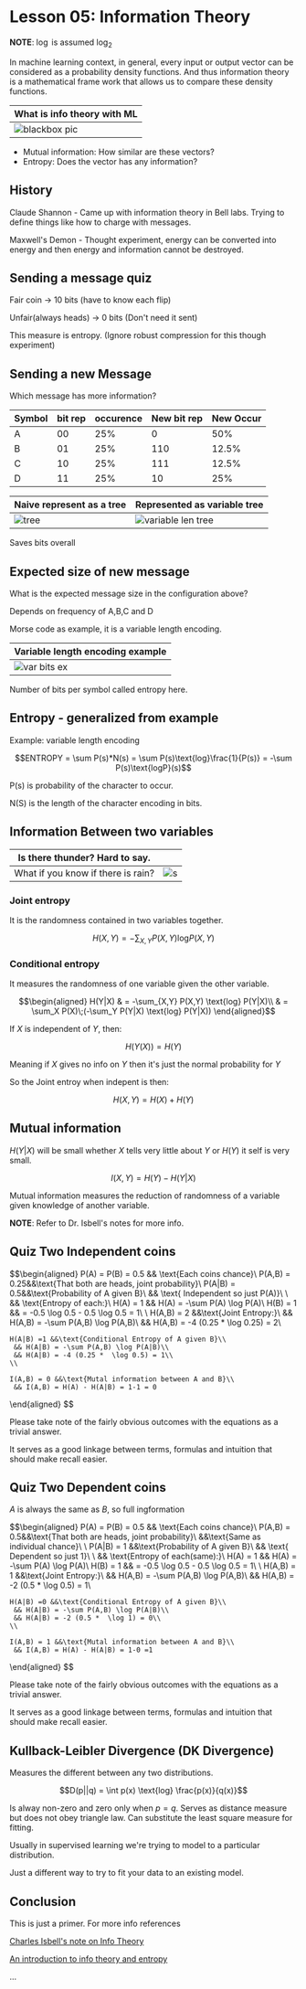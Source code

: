 # Lesson 05: Information Theory

**NOTE**:  $\log$ is assumed $\log_2$

In machine learning context, in general, every input or output vector can be considered as a probability density functions. And thus information theory is a mathematical frame work that allows us to compare these density functions.

| What is info theory with ML              |
| ---------------------------------------- |
| ![blackbox pic](2020-02-22-18-50-24.png) |

- Mutual information: How similar are these vectors?
- Entropy: Does the vector has any information?

## History

Claude Shannon - Came up with information theory in Bell labs. Trying to define things like how to charge with messages.

Maxwell's Demon - Thought experiment, energy can be converted into energy and then energy and information cannot be destroyed.

## Sending a message quiz

Fair coin -> 10 bits (have to know each flip)

Unfair(always heads) -> 0 bits (Don't need it sent)

This measure is entropy. (Ignore robust compression for this though experiment)

## Sending a new Message

Which message has more information?

| Symbol | bit rep | occurence | New bit rep | New Occur |
| ------ | ------- | --------- | ----------- | --------- |
| A      | 00      | 25%       | 0           | 50%       |
| B      | 01      | 25%       | 110         | 12.5%     |
| C      | 10      | 25%       | 111         | 12.5%     |
| D      | 11      | 25%       | 10          | 25%       |

| Naive represent as a tree        | Represented as variable tree                  |
| -------------------------------- | --------------------------------------------- |
| ![tree](2020-02-22-19-00-25.png) | ![variable len tree](2020-02-22-19-01-26.png) |

Saves bits overall

## Expected size of new message

What is the expected message size in the configuration above?

Depends on frequency of A,B,C and D

Morse code as example, it is a variable length encoding.

| Variable length encoding example        |
| --------------------------------------- |
| ![var bits ex](2020-02-22-19-07-48.png) |

Number of bits per symbol called entropy here.

## Entropy - generalized from example

Example: variable length encoding

$$ENTROPY = \sum P(s)*N(s) = \sum P(s)\text{log}\frac{1}{P(s)} = -\sum P(s)\text{logP}(s)$$

P(s) is probability of the character to occur.

N(S) is the length of the character encoding in bits.

## Information Between two variables

| Is there thunder? Hard to say.     | |
| ---------------------------------- |------
| What if you know if there is rain? | ![s](2020-02-22-19-12-55.png) |

### Joint entropy

It is the randomness contained in two variables together.

$$H(X,Y) = -\sum_{X,Y} P(X,Y) \text{log}P(X,Y)$$

### Conditional entropy

It measures the randomness of one variable given the other variable.

$$\begin{aligned}
H(Y|X) & = -\sum_{X,Y} P(X,Y) \text{log} P(Y|X)\\
& = \sum_X P(X)\;(-\sum_Y P(Y|X) \text{log} P(Y|X))
\end{aligned}$$

If $X$ is independent of $Y$, then:

$$H(Y(X)) = H(Y)$$

Meaning if $X$ gives no info on $Y$ then it's just the normal probability for $Y$

So the Joint entroy when indepent is then:

$$H(X,Y) = H(X) + H(Y)$$

## Mutual information

$H(Y|X)$ will be small whether $X$ tells very little about $Y$ or $H(Y)$ it self is very small.

$$I(X,Y) = H(Y) - H(Y|X)$$

Mutual information measures the reduction of randomness of a variable given knowledge of another variable.

**NOTE**:  Refer to Dr. Isbell's notes for more info.

## Quiz Two Independent coins

$$\begin{aligned}
    P(A) = P(B) = 0.5 && \text{Each coins chance}\\
    P(A,B) = 0.25&&\text{That both are heads, joint probability}\\
    P(A|B) = 0.5&&\text{Probability of A given B}\\
     && \text{ Independent so just P(A)}\\
     \\
     && \text{Entropy of each:}\\
    H(A) = 1 && H(A) = -\sum P(A) \log P(A)\\
    H(B) = 1 &&      = -0.5 \log 0.5 - 0.5 \log 0.5 = 1\\
    \\
    H(A,B) = 2 &&\text{Joint Entropy:}\\
     && H(A,B) = -\sum P(A,B) \log P(A,B)\\
     && H(A,B) = -4 (0.25 *  \log 0.25) = 2\\

    H(A|B) =1 &&\text{Conditional Entropy of A given B}\\
     && H(A|B) = -\sum P(A,B) \log P(A|B)\\
     && H(A|B) = -4 (0.25 *  \log 0.5) = 1\\
    \\

    I(A,B) = 0 &&\text{Mutal information between A and B}\\
     && I(A,B) = H(A) - H(A|B) = 1-1 = 0

\end{aligned}
$$

Please take note of the fairly obvious outcomes with the equations as a trivial answer.

It serves as a good linkage between terms, formulas and intuition that should make recall easier.

## Quiz Two Dependent coins

$A$ is always the same as $B$, so full ingformation

$$\begin{aligned}
    P(A) = P(B) = 0.5 && \text{Each coins chance}\\
    P(A,B) = 0.5&&\text{That both are heads, joint probability}\\
     &&\text{Same as individual chance}\\
     \\
    P(A|B) = 1 &&\text{Probability of A given B}\\
     && \text{ Dependent so just 1}\\
     \\
     && \text{Entropy of each(same):}\\
    H(A) = 1 && H(A) = -\sum P(A) \log P(A)\\
    H(B) = 1 &&      = -0.5 \log 0.5 - 0.5 \log 0.5 = 1\\
    \\
    H(A,B) = 1 &&\text{Joint Entropy:}\\
     && H(A,B) = -\sum P(A,B) \log P(A,B)\\
     && H(A,B) = -2 (0.5 *  \log 0.5) = 1\\

    H(A|B) =0 &&\text{Conditional Entropy of A given B}\\
     && H(A|B) = -\sum P(A,B) \log P(A|B)\\
     && H(A|B) = -2 (0.5 *  \log 1) = 0\\
    \\

    I(A,B) = 1 &&\text{Mutal information between A and B}\\
     && I(A,B) = H(A) - H(A|B) = 1-0 =1

\end{aligned}
$$

Please take note of the fairly obvious outcomes with the equations as a trivial answer.

It serves as a good linkage between terms, formulas and intuition that should make recall easier.

## Kullback-Leibler Divergence (DK Divergence)

Measures the different between any two distributions.

$$D(p||q) = \int p(x) \text{log} \frac{p(x)}{q(x)}$$

Is alway non-zero and zero only when $p=q$. Serves as distance measure but does not obey triangle law. Can substitute the least square measure for fitting.

Usually in supervised learning we're trying to model to a particular distribution.

Just a different way to try to fit your data to an existing model.

## Conclusion

This is just a primer.  For more info references

[Charles Isbell's note on Info Theory](https://github.com/pushkar/4641/raw/master/downloads/InfoTheory.fm.pdf)

[An introduction to info theory and entropy](https://github.com/pushkar/4641/raw/master/downloads/gentle_intro_to_information_theory.pdf)

...
